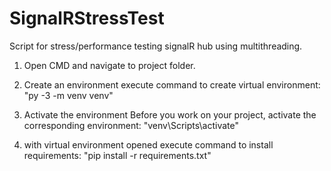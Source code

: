 # SignalRStressTest

Script for stress/performance testing signalR hub using multithreading.

1. Open CMD and navigate to project folder.

2. Create an environment
   execute command to create virtual environment:  
   "py -3 -m venv venv"

3. Activate the environment
   Before you work on your project, activate the corresponding environment:
   "venv\Scripts\activate"

4. with virtual environment opened execute command to install requirements:
   "pip install -r requirements.txt"
